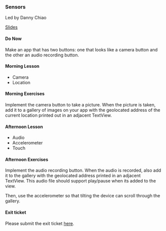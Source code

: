 ### Sensors
Led by Danny Chiao  
  
[Slides](https://docs.google.com/presentation/d/1iVoeseIk-VfCZSFPKWFwrbSKUo6Sjos4hzlkcDLfvOE/edit?usp=sharing)

#### Do Now  
Make an app that has two buttons: one that looks like a camera button and the other an audio recording button.

#### Morning Lesson
* Camera
* Location  

#### Morning Exercises  
Implement the camera button to take a picture. When the picture is taken, add it to a gallery of images on your app with the geolocated address of the current location printed out in an adjacent TextView.

#### Afternoon Lesson  
* Audio  
* Accelerometer  
* Touch  

#### Afternoon Exercises
Implement the audio recording button. When the audio is recorded, also add it to the gallery with the geolocated address printed in an adjacent TextView. This audio file should support play/pause when its added to the view.

Then, use the accelerometer so that tilting the device can scroll through the gallery.

#### Exit ticket
Please submit the exit ticket [here](https://docs.google.com/forms/d/1z3EZjY9QSVwUJbkTAXV5BfehhPl79SDBP7APvg7Yinw/viewform?usp=send_form).  
